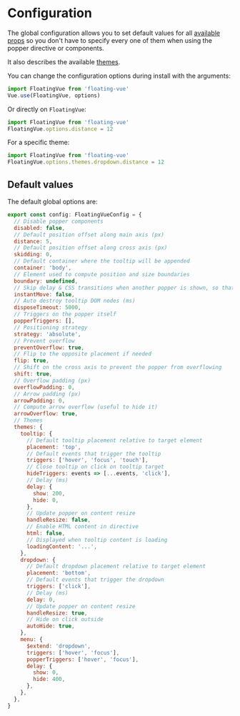# Configuration

The global configuration allows you to set default values for all [available props](../api/) so you don't have to specify every one of them when using the popper directive or components.

It also describes the available [themes](./themes.md).

You can change the configuration options during install with the arguments:

```javascript
import FloatingVue from 'floating-vue'
Vue.use(FloatingVue, options)
```

Or directly on `FloatingVue`:

```javascript
import FloatingVue from 'floating-vue'
FloatingVue.options.distance = 12
```

For a specific theme:


```js
import FloatingVue from 'floating-vue'
FloatingVue.options.themes.dropdown.distance = 12
```

## Default values

The default global options are:

```js
export const config: FloatingVueConfig = {
  // Disable popper components
  disabled: false,
  // Default position offset along main axis (px)
  distance: 5,
  // Default position offset along cross axis (px)
  skidding: 0,
  // Default container where the tooltip will be appended
  container: 'body',
  // Element used to compute position and size boundaries
  boundary: undefined,
  // Skip delay & CSS transitions when another popper is shown, so that the popper appear to instanly move to the new position.
  instantMove: false,
  // Auto destroy tooltip DOM nodes (ms)
  disposeTimeout: 5000,
  // Triggers on the popper itself
  popperTriggers: [],
  // Positioning strategy
  strategy: 'absolute',
  // Prevent overflow
  preventOverflow: true,
  // Flip to the opposite placement if needed
  flip: true,
  // Shift on the cross axis to prevent the popper from overflowing
  shift: true,
  // Overflow padding (px)
  overflowPadding: 0,
  // Arrow padding (px)
  arrowPadding: 0,
  // Compute arrow overflow (useful to hide it)
  arrowOverflow: true,
  // Themes
  themes: {
    tooltip: {
      // Default tooltip placement relative to target element
      placement: 'top',
      // Default events that trigger the tooltip
      triggers: ['hover', 'focus', 'touch'],
      // Close tooltip on click on tooltip target
      hideTriggers: events => [...events, 'click'],
      // Delay (ms)
      delay: {
        show: 200,
        hide: 0,
      },
      // Update popper on content resize
      handleResize: false,
      // Enable HTML content in directive
      html: false,
      // Displayed when tooltip content is loading
      loadingContent: '...',
    },
    dropdown: {
      // Default dropdown placement relative to target element
      placement: 'bottom',
      // Default events that trigger the dropdown
      triggers: ['click'],
      // Delay (ms)
      delay: 0,
      // Update popper on content resize
      handleResize: true,
      // Hide on click outside
      autoHide: true,
    },
    menu: {
      $extend: 'dropdown',
      triggers: ['hover', 'focus'],
      popperTriggers: ['hover', 'focus'],
      delay: {
        show: 0,
        hide: 400,
      },
    },
  },
}
```
